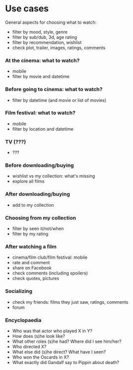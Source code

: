 # Use cases

General aspects for choosing what to watch:

- filter by mood, style, genre
- filter by sub/dub, 3d, age rating
- filter by recommendation, wishlist
- check plot, trailer, images, ratings, comments

### At the cinema: what to watch?

- mobile
- filter by movie and datetime

### Before going to cinema: what to watch?

- filter by datetime (and movie or list of movies)

### Film festival: what to watch?

- mobile
- filter by location and datetime

### TV (???)

- ???

### Before downloading/buying

- wishlist vs my collection: what's missing
- explore all films

### After downloading/buying

- add to my collection

### Choosing from my collection

- filter by seen it/not/when
- filter by my rating

### After watching a film

- cinema/film club/film festival: mobile
- rate and comment
- share on Facebook
- check comments (including spoilers)
- check quotes, pictures

### Socializing

- check my friends: films they just saw, ratings, comments
- forum

### Encyclopaedia

- Who was that actor who played X in Y?
- How does (s)he look like?
- What other roles (s)he had? Where did I see him/her?
- Who directed X?
- What else did (s)he direct? What have I seen?
- Who won the Oscards in X?
- What exactly did Gandalf say to Pippin about death?
